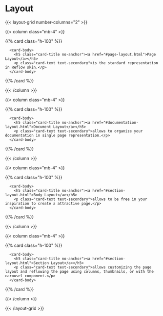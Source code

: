# Layout

{{< layout-grid number-columns="2" >}}

{{< column class="mb-4" >}}

{{% card class="h-100" %}}

```
  <card-body>
    <h5 class="card-title no-anchor"><a href="#page-layout.html">Page Layout</a></h5>
    <p class="card-text text-secondary">is the standard representation in Reflow skin.</p>
  </card-body>
```

{{% /card  %}}

{{< /column >}}

{{< column class="mb-4" >}}

{{% card class="h-100" %}}

```
  <card-body>
    <h5 class="card-title no-anchor"><a href="#documentation-layout.html">Document Layout</a></h5>
    <p class="card-text text-secondary">allows to organize your documentation in single page representation.</p>
  </card-body>
```

{{% /card  %}}

{{< /column >}}

{{< column class="mb-4" >}}

{{% card class="h-100" %}}

```
  <card-body>
    <h5 class="card-title no-anchor"><a href="#section-layout.html">Body Layout</a></h5>
    <p class="card-text text-secondary">allows to be free in your inspiration to create a attractive page.</p>
  </card-body>
```

{{% /card  %}}

{{< /column >}}

{{< column class="mb-4" >}}

{{% card class="h-100" %}}

```
  <card-body>
    <h5 class="card-title no-anchor"><a href="#section-layout.html">Section Layout</a></h5>
    <p class="card-text text-secondary">allows customizing the page layout and reflowing the page using columns, thumbnails, or with the carousel component.</p>
  </card-body>
```

{{% /card  %}}

{{< /column >}}

{{< /layout-grid >}}
